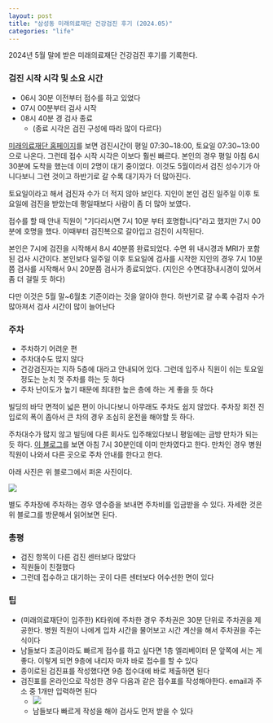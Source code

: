 ```yaml
---
layout: post
title: "삼성동 미래의료재단 건강검진 후기 (2024.05)"
categories: "life"
---
```


2024년 5월 말에 받은 미래의료재단 건강검진 후기를 기록한다.

### 검진 시작 시각 및 소요 시간

- 06시 30분 이전부터 접수를 하고 있었다
- 07시 00분부터 검사 시작
- 08시 40분 경 검사 종료
  - (종료 시각은 검진 구성에 따라 많이 다르다)

[미래의료재단 홈페이지](https://mrhealth.co.kr/)를 보면 검진시간이 평일 07:30~18:00, 토요일 07:30~13:00으로 나온다. 그런데 접수 시작 시각은 이보다 훨씬 빠르다. 본인의 경우 평일 아침 6시 30분에 도착을 했는데 이미 2명이 대기 중이었다. 이것도 5월이라서 검진 성수기가 아니다보니 그런 것이고 하반기로 갈 수록 대기자가 더 많아진다.

토요일이라고 해서 검진자 수가 더 적지 않아 보인다. 지인이 본인 검진 일주일 이후 토요일에 검진을 받았는데 평일때보다 사람이 좀 더 많아 보였다.

접수를 할 때 안내 직원이 "기다리시면 7시 10분 부터 호명합니다"라고 했지만 7시 00분에 호명을 했다. 이때부터 검진복으로 갈아입고 검진이 시작된다.

본인은 7시에 검진을 시작해서 8시 40분쯤 완료되었다. 수면 위 내시경과 MRI가 포함된 검사 시간이다. 본인보다 일주일 이후 토요일에 검사를 시작한 지인의 경우 7시 10분쯤 검사를 시작해서 9시 20분쯤 검사가 종료되었다. (지인은 수면대장내시경이 있어서 좀 더 걸릴 듯 하다)

다만 이것은 5월 말~6월초 기준이라는 것을 알아야 한다. 하반기로 갈 수록 수검자 수가 많아져서 검사 시간이 많이 늘어난다

### 주차

- 주차하기 어려운 편
- 주차대수도 많지 않다
- 건강검진자는 지하 5층에 대라고 안내되어 있다. 그런데 입주사 직원이 쉬는 토요일 정도는 눈치 껏 주차를 하는 듯 하다
- 주차 난이도가 높기 때문에 최대한 높은 층에 하는 게 좋을 듯 하다

빌딩의 바닥 면적이 넓은 편이 아니다보니 아무래도 주차도 쉽지 않았다. 주차장 회전 진입로의 폭이 좁아서 큰 차의 경우 조심히 운전을 해야할 듯 하다.

주차대수가 많지 않고 빌딩에 다른 회사도 입주해있다보니 평일에는 금방 만차가 되는 듯 하다. [이 블로그](https://pa3819.tistory.com/entry/%EB%AF%B8%EB%9E%98%EC%9D%98%EB%A3%8C%EC%9E%AC%EB%8B%A8-%EA%B1%B4%EA%B0%95%EA%B2%80%EC%A7%84%EA%B3%BC-%EC%A3%BC%EC%B0%A8-%ED%9B%84%EA%B8%B0)를 보면 아침 7시 30분인데 이미 만차였다고 한다. 만차인 경우 병원 직원이 나와서 다른 곳으로 주차 안내를 한다고 한다.

아래 사진은 위 블로그에서 퍼온 사진이다.

<img src="https://i.imgur.com/zGPCBFc.png" />

별도 주차장에 주차하는 경우 영수증을 보내면 주차비를 입금받을 수 있다. 자세한 것은 위 블로그를 방문해서 읽어보면 된다.

### 총평

- 검진 항목이 다른 검진 센터보다 많았다
- 직원들이 친절했다
- 그런데 접수하고 대기하는 곳이 다른 센터보다 어수선한 면이 있다

### 팁

- (미래의료재단이 입주한) K타워에 주차한 경우 주차권은 30분 단위로 주차권을 제공한다. 병원 직원이 나에게 입차 시간을 물어보고 시간 계산을 해서 주차권을 주는 식이다
- 남들보다 조금이라도 빠르게 접수를 하고 싶다면 1층 엘리베이터 문 앞쪽에 서는 게 좋다. 이렇게 되면 9층에 내리자 마자 바로 접수를 할 수 있다
- 종이로된 검진표를 작성했다면 9층 접수대에 바로 제출하면 된다
- 검진표를 온라인으로 작성한 경우 다음과 같은 접수표를 작성해야한다. email과 주소 중 1개만 입력하면 된다
  - <img src='https://i.imgur.com/RcFhYrf.png'/>
  - 남들보다 빠르게 작성을 해야 검사도 먼저 받을 수 있다
